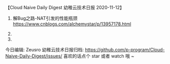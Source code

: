【Cloud Naive Daily Digest 幼稚云技术日报 2020-11-12】

1. 解Bug之路-NAT引发的性能瓶颈
https://www.cnblogs.com/alchemystar/p/13957178.html

2. 


3. 


今日编辑: Zeusro
幼稚云技术日报归档: 
https://github.com/p-program/Cloud-Naive-Daily-Digest/issues/
喜欢的话点个 star 或者 watch 哦 ~
